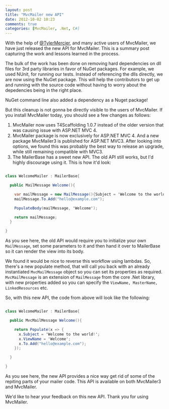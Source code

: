 ```yaml
---
layout: post
title: "MvcMailer new API"
date: 2012-10-02 10:23
comments: true
categories: [MvcMailer, .Net, C#]
---
```


With the help of [@TylerMercier](http://codecuriosity.com/), and many active users of MvcMailer, we have just released the new API for MvcMailer. This is a summary post capturing the work and lessons learned in the process.

The bulk of the work has been done on removing hard dependencies on dll files for 3rd party libraries in favor of NuGet packages. For example, we used NUnit, for running our tests. Instead of referencing the dlls directly, we are now using the NuGet package. This will help the contributors to get up and running with the source code without having to worry about the depedencies being in the right place.

NuGet command line also added a dependency as a Nuget package!

But this cleanup is not gonna be directly visible to the users of MvcMailer. If you install MvcMailer today, you should see a few changes as follows:

1. MvcMailer now uses T4Scaffolding 1.0.7 instead of the older version that was causing issue with ASP.NET MVC 4.
2. MvcMailer package is now exclusively for ASP.NET MVC 4. And a new package MvcMailer3 is published for ASP.NET MVC3. After looking into options, we found this was probably the best way to release an upgrade, while still remaining compatible with MVC3.
3. The MailerBase has a sweet new API. The old API still works, but I'd highly discourage using it. This is how it'd look:

``` csharp Example code showing old API

class WelcomeMailer : MailerBase{

  public MailMessage Welcome(){

    var mailMessage = new MailMessage(){Subject = 'Welcome to the world!'};
    mailMessage.To.Add("hello@example.com");

    PopulateBody(mailMessage, 'Welcome');

    return mailMessage;
  }

}

```

As you see here, the old API would require you to initialize your own <code>MailMessage</code>, set some parameters to it and then hand it over to MailerBase so it can render the view into its body.

We found it would be nice to reverse this workflow using lambdas. So, there's a new populate method, that will call you back with an already instantiated <code>MvcMailMessage</code> object so you can set its properties as required. <code>MvcMailMessage</code> is an extension of <code>MailMessage</code> from the core .Net library, with new properties added so you can specify the <code>ViewName, MasterName, LinkedResources</code> etc.

So, with this new API, the code from above will look like the following:

``` csharp Example code with the new API

class WelcomeMailer : MailerBase{

  public MvcMailMessage Welcome(){

    return Populate(x => {
      x.Subject = 'Welcome to the world!';
      x.ViewName = 'Welcome';
      x.To.Add("hello@example.com");
    });

  }

}

```

As you see here, the new API provides a nice way get rid of some of the repiting parts of your mailer code. This API is available on both MvcMailer3 and MvcMailer.

We'd like to hear your feedback on this new API. Thank you for using MvcMailer.
